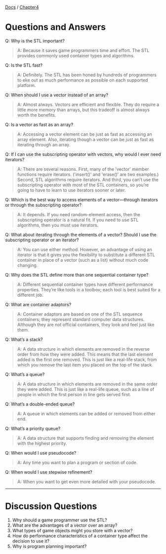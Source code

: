 [Docs](../../docs/) / [Chapter4](../)
# Questions and Answers

Q: Why is the STL important?
> A: Because it saves game programmers time and effort. The STL provides commonly used container types and algorithms.

Q: Is the STL fast?
> A: Definitely. The STL has been honed by hundreds of programmers to eke out as much performance as possible on each supported platform.

Q: When should I use a vector instead of an array?
> A: Almost always. Vectors are efficient and flexible. They do require a little more memory than arrays, but this tradeoff is almost always worth the benefits.

Q: Is a vector as fast as an array?
> A: Accessing a vector element can be just as fast as accessing an array element. Also, iterating though a vector can be just as fast as iterating through an array.

Q: If I can use the subscripting operator with vectors, why would I ever need iterators?
> A: There are several reasons. First, many of the 'vector' member functions require iterators. ('insert()' and 'erase()' are two examples.) Second, STL algorithms require iterators. And third, you can’t use the subscripting operator with most of the STL containers, so you’re going to have to learn to use iterators sooner or later.

Q: Which is the best way to access elements of a vector—through iterators or through the subscripting operator?
> A: It depends. If you need random-element access, then the subscripting operator is a natural fit. If you need to use STL algorithms, then you must use iterators.

Q: What about iterating through the elements of a vector? Should I use the subscripting operator or an iterator?
> A: You can use either method. However, an advantage of using an iterator is that it gives you the flexibility to substitute a different STL container in place of a vector (such as a list) without much code changing.

Q: Why does the STL define more than one sequential container type?
> A: Different sequential container types have different performance properties. They’re like tools in a toolbox; each tool is best suited for a different job.

Q: What are container adaptors?
> A: Container adaptors are based on one of the STL sequence containers; they represent standard computer data structures. Although they are not official containers, they look and feel just like them.

Q: What’s a stack?
> A: A data structure in which elements are removed in the reverse order from how they were added. This means that the last element added is the first one removed. This is just like a real-life stack, from which you remove the last item you placed on the top of the stack.

Q: What’s a queue?
>A: A data structure in which elements are removed in the same order they were added. This is just like a real-life queue, such as a line of people in which the first person in line gets served first.

Q: What’s a double-ended queue?
> A: A queue in which elements can be added or removed from either end.

Q: What’s a priority queue?
> A: A data structure that supports finding and removing the element with the
highest priority.

Q: When would I use pseudocode?
> A: Any time you want to plan a program or section of code.

Q: When would I use stepwise refinement?
> A: When you want to get even more detailed with your pseudocode.

---

# Discussion Questions

1. Why should a game programmer use the STL?
2. What are the advantages of a vector over an array?
3. What types of game objects might you store with a vector?
4. How do performance characteristics of a container type affect the decision to use it?
5. Why is program planning important?
